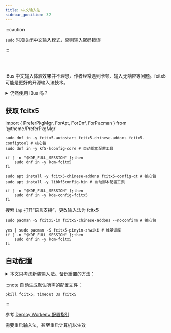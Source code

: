 ```yaml
---
title: 中文输入法
sidebar_position: 32
---
```


:::caution

`sudo` 时须关闭中文输入模式，否则输入密码错误

:::

<br/><br/>

iBus 中文输入体验效果并不理想，作者经常遇到卡顿、输入无响应等问题。fcitx5 可能是更好的开源输入法技术。

 <details className="let-details-to-gray">
<summary>仍然使用 iBus 吗？</summary>

https://gitcode.net/lbh/dwe/-/blob/main/cn/ibus/README.md

</details>

## 获取 fcitx5

import {
PreferPkgMgr,
ForApt,
ForDnf,
ForPacman
} from '@theme/PreferPkgMgr'

 <PreferPkgMgr dnf apt pacman>
<ForDnf>

```shell
sudo dnf in -y fcitx5-autostart fcitx5-chinese-addons fcitx5-configtool # 核心包
sudo dnf in -y kf5-kconfig-core # 自动脚本配置工具

if [ -n "$KDE_FULL_SESSION" ];then
    sudo dnf in -y kcm-fcitx5
fi
```

</ForDnf>
<ForApt>

```shell
sudo apt install -y fcitx5-chinese-addons fcitx5-config-qt # 核心包
sudo apt install -y libkf5config-bin # 自动脚本配置工具

if [ -n "$KDE_FULL_SESSION" ];then
    sudo dnf in -y kde-config-fcitx5
fi
```

搜索 `inp` 打开“语言支持”，更改输入法为 fcitx5

</ForApt>
<ForPacman>

```shell
sudo pacman -S fcitx5-im fcitx5-chinese-addons --noconfirm # 核心包

yes | sudo pacman -S fcitx5-pinyin-zhwiki # 维基词库
if [ -n "$KDE_FULL_SESSION" ];then
    sudo dnf in -y kcm-fcitx5
fi
```

</ForPacman>
</PreferPkgMgr>

## 自动配置

<details className='let-details-to-gray'>
  <summary>
本文只考虑新装输入法。备份重置的方法：
</summary>

    mv ~/.config/fcitx5 backupcfg-fcitx

</details>

:::note 自动生成默认所需的配置文件：

    pkill fcitx5; timeout 3s fcitx5

:::

参考 [Deploy Workenv 配置指引](https://gitcode.net/lbh/dwe/-/blob/main/cn/fcitx5/README.md)

需要重启输入法，甚至重启计算机以生效
